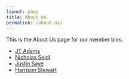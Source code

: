 ```yaml
---
layout: page
title: About Us
permalink: /about-us/
---
```


This is the About Us page for our member bios.

- [JT Adams](/team/jt-adams)  
- [Nicholas Seidl](/nicholas-seidl)  
- [Justin Saye](/team/justin-saye)  
- [Harrison Stewart](/team/harrison-stewart)  
